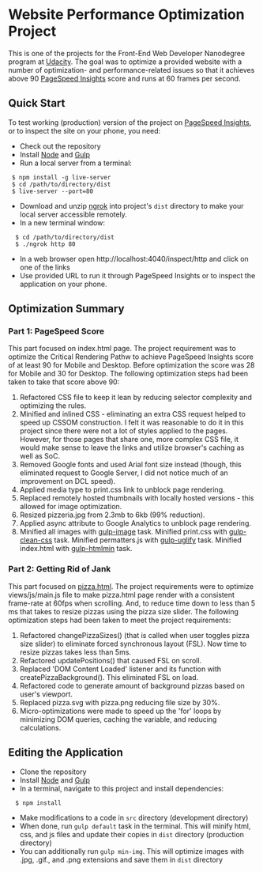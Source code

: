 # Website Performance Optimization Project

This is one of the projects for the Front-End Web Developer Nanodegree program at [Udacity](https://www.udacity.com/course/front-end-web-developer-nanodegree--nd001).
The goal was to optimize a provided website with a number of optimization- and performance-related issues so that it achieves above 90 [PageSpeed Insights](https://developers.google.com/speed/pagespeed/insights/) score and runs at 60 frames per second.

## Quick Start
To test working (production) version of the project on [PageSpeed Insights](https://developers.google.com/speed/pagespeed/insights/), or to inspect the site on your phone, you need:
* Check out the repository
* Install [Node](https://nodejs.org/en/) and [Gulp](https://gulpjs.com/)
* Run a local server from a terminal:
 ```
  $ npm install -g live-server
  $ cd /path/to/directory/dist
  $ live-server --port=80
  ```
* Download and unzip [ngrok](https://ngrok.com/) into project's ```dist``` directory to make your local server accessible remotely.
* In a new terminal window:
```
  $ cd /path/to/directory/dist
  $ ./ngrok http 80
```
* In a web browser open http://localhost:4040/inspect/http and click on one of the links
* Use provided URL to run it through PageSpeed Insights or to inspect the application on your phone.

## Optimization Summary
### Part 1: PageSpeed Score
This part focused on index.html page. The project requirement was to optimize the Critical Rendering Pathw to achieve PageSpeed Insights score of at least 90 for Mobile and Desktop.
Before optimization the score was 28 for Mobile and 30 for Desktop.
The following optimization steps had been taken to take that score above 90:
1. Refactored CSS file to keep it lean by reducing selector complexity and optimizing the rules.
2. Minified and inlined CSS - eliminating an extra CSS request helped to speed up CSSOM construction. I felt it was reasonable to do it in this project since there were not a lot of styles applied to the pages. However, for those pages that share one, more complex CSS file, it would make sense to leave the links and utilize browser's caching as well as SoC.
3. Removed Google fonts and used Arial font size instead (though, this eliminated request to Google Server, I did not notice much of an improvement on DCL speed).
4. Applied media type to print.css link to unblock page rendering.
5. Replaced remotely hosted thumbnails with locally hosted versions - this allowed for image optimization.
6. Resized pizzeria.jpg from 2.3mb to 6kb (99% reduction).
8. Applied async attribute to Google Analytics to unblock page rendering.
7. Minified all images with [gulp-image](https://www.npmjs.com/package/gulp-image) task.
Minified print.css with [gulp-clean-css](https://www.npmjs.com/package/gulp-clean-css) task.
Minified permatters.js with [gulp-uglify](https://www.npmjs.com/package/gulp-uglify) task.
Minified index.html with [gulp-htmlmin](https://www.npmjs.com/package/gulp-htmlmin) task.

### Part 2: Getting Rid of Jank
This part focused on [pizza.html](http://sakela17.github.io/frontend-nanodegree-mobile-portfolio/views/pizza.html). The project requirements were to optimize views/js/main.js file to make pizza.html page render with a consistent frame-rate at 60fps when scrolling. And, to reduce time down to less than 5 ms that takes to resize pizzas using the pizza size slider.
The following optimization steps had been taken to meet the project requirements:
1. Refactored changePizzaSizes() (that is called when user toggles pizza size slider) to eliminate forced synchronous layout (FSL). Now time to resize pizzas takes less than 5ms.
2. Refactored updatePositions() that caused FSL on scroll.
3. Replaced 'DOM Content Loaded' listener and its function with createPizzaBackground(). This eliminated FSL on load.
4. Refactored code to generate amount of background pizzas based on user's viewport.
5. Replaced pizza.svg with pizza.png reducing file size by 30%.
6. Micro-optimizations were made to speed up the 'for' loops by minimizing DOM queries, caching the variable, and reducing calculations.

## Editing the Application
* Clone the repository
* Install [Node](https://nodejs.org/en/) and [Gulp](https://gulpjs.com/)
* In a terminal, navigate to this project and install dependencies:
```
  $ npm install
```
* Make modifications to a code in ```src``` directory (development directory)
* When done, run ```gulp default``` task in the terminal. This will minify html, css, and js files and update their copies in ```dist``` directory (production directory)
* You can additionally run ```gulp min-img```. This will optimize images with .jpg, .gif., and .png extensions and save them in ```dist``` directory